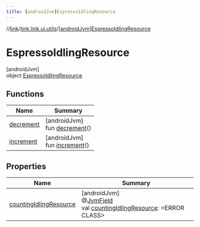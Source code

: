 ```yaml
---
title: [androidJvm]EspressoIdlingResource
---
```

//[link](../../../index.html)/[tink.link.ui.utils](../index.html)/[[androidJvm]EspressoIdlingResource](index.html)



# EspressoIdlingResource



[androidJvm]\
object [EspressoIdlingResource](index.html)



## Functions


| Name | Summary |
|---|---|
| [decrement](decrement.html) | [androidJvm]<br>fun [decrement](decrement.html)() |
| [increment](increment.html) | [androidJvm]<br>fun [increment](increment.html)() |


## Properties


| Name | Summary |
|---|---|
| [countingIdlingResource](counting-idling-resource.html) | [androidJvm]<br>@[JvmField](https://kotlinlang.org/api/latest/jvm/stdlib/kotlin.jvm/-jvm-field/index.html)<br>val [countingIdlingResource](counting-idling-resource.html): &lt;ERROR CLASS&gt; |

